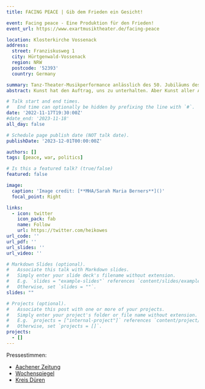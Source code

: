 ```yaml
---
title: FACING PEACE | Gib dem Frieden ein Gesicht!

event: Facing peace - Eine Produktion für den Frieden!
event_url: https://www.exartmusiktheater.de/facing-peace

location: Klosterkirche Vossenack
address:
  street: Franziskusweg 1
  city: Hürtgenwald-Vossenack
  region: NRW
  postcode: '52393'
  country: Germany

summary: Tanz-Theater-Musikperformance anlässlich des 50. Jubiläums des Kreises Hürtgenwald und des Volkstrauertages 2023.
abstract: Kunst hat den Auftrag, uns zu unterhalten. Aber Kunst aller Art kann noch viel mehr. Kunst hat die Fähigkeit, bei uns „Räume“ aufzuschließen, die im Alltag oft als nicht sichtbar oder unerreichbar erscheinen. Facing Peace möchte die Besucher_innen auf eine ganz besondere Reise mitnehmen – eine Reise, die nichts verschweigen will, die sich der aktuellen Thematik nach Krieg und Frieden kritisch stellt. Gleichzeitig soll die Stimme des Friedens auf besondere Art und Weise spürbar werden ... durch Tanz, Musik, Gesang, Theater, Lichtinstallation usw. an zwei Orten, die für eine solch außergewöhnliche Inszenierung prädestiniert sind - 40 Schauspieler_innen, Sänger_innen, Tänzer_innen im Alter von 14 – 75 Jahren inszenieren in der Klosterkirche Vossenack zum einen die Frage nach dem Irrweg des Kriegswahns. Im Mittelpunkt stehen neben Mutter Natur („Gaia“, Sarah Eischet), ein Kriegsfürst (Heiko Westerburg) mit seinen Untertanen sowie der Tod (Lars Harmens). Ein dramatisches Schauspiel, wo der Kriegsfürst am Schluss in seinem eigenen Hass ertrinkt, wo das unfassbare Leid aber nicht in einem Inferno endet, sondern ... Fortgesetzt wird die Inszenierung auf der benachbarten illuminieren Kriegsgräberstätte. In einem Tanztheater steht „Gaia“ zusammen mit einem jungen Paar im Mittelpunkt des Geschehens. Das junge Paar sucht hier den Weg durch das Labyrinth des Friedens, nicht alleine, sondern inspiriert durch Musik.

# Talk start and end times.
#   End time can optionally be hidden by prefixing the line with `#`.
date: '2022-11-17T19:30:00Z'
#date_end: '2023-11-18'
all_day: false

# Schedule page publish date (NOT talk date).
publishDate: '2023-12-01T00:00:00Z'

authors: []
tags: [peace, war, politics]

# Is this a featured talk? (true/false)
featured: false

image:
  caption: 'Image credit: [**MHA/Sarah Maria Berners**]()'
  focal_point: Right

links:
  - icon: twitter
    icon_pack: fab
    name: Follow
    url: https://twitter.com/heikowes
url_code: ''
url_pdf: ''
url_slides: ''
url_video: ''

# Markdown Slides (optional).
#   Associate this talk with Markdown slides.
#   Simply enter your slide deck's filename without extension.
#   E.g. `slides = "example-slides"` references `content/slides/example-slides.md`.
#   Otherwise, set `slides = ""`.
slides: ""

# Projects (optional).
#   Associate this post with one or more of your projects.
#   Simply enter your project's folder or file name without extension.
#   E.g. `projects = ["internal-project"]` references `content/project/deep-learning/index.md`.
#   Otherwise, set `projects = []`.
projects:
  - []
---
```


Pressestimmen: 
- [Aachener Zeitung](https://www.aachener-zeitung.de/lokales/dueren/huertgenwald/von-zerstoererischem-hass-und-der-hoffnung-auf-frieden_bid-101701617#4)
- [Wochenspiegel](https://www.wochenspiegellive.de/altkreis-monschau/artikel/dem-frieden-ein-gesicht-geben)
- [Kreis Düren](https://www.kreis-dueren.de/presse/2023/volkstrauertag_2023-11-08.php)
